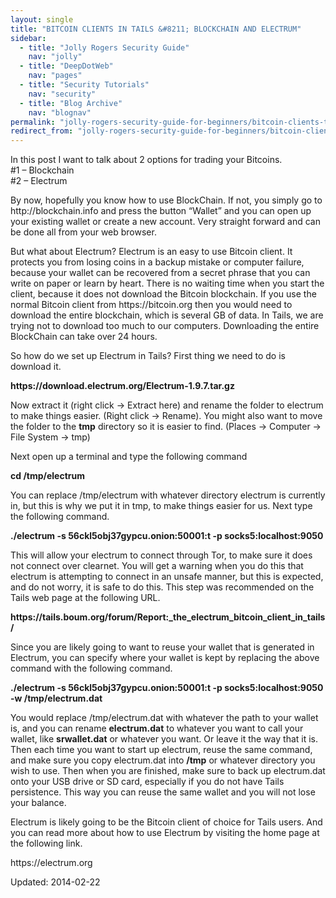 ```yaml
---
layout: single
title: "BITCOIN CLIENTS IN TAILS &#8211; BLOCKCHAIN AND ELECTRUM"
sidebar:
  - title: "Jolly Rogers Security Guide"
    nav: "jolly"
  - title: "DeepDotWeb"
    nav: "pages"
  - title: "Security Tutorials"
    nav: "security"
  - title: "Blog Archive"
    nav: "blognav"
permalink: "jolly-rogers-security-guide-for-beginners/bitcoin-clients-tails-blockchain-electrum/"
redirect_from: "jolly-rogers-security-guide-for-beginners/bitcoin-clients-tails-blockchain-electrum"
---
```



<p>In this post I want to talk about 2 options for trading your Bitcoins.<br/>
#1 &#8211; Blockchain<br/>
#2 &#8211; Electrum</p>
<p>By now, hopefully you know how to use BlockChain. If not, you simply go to http://blockchain.info and press the button &#8220;Wallet&#8221; and you can open up your existing wallet or create a new account. Very straight forward and can be done all from your web browser.</p>
<p>But what about Electrum? Electrum is an easy to use Bitcoin client. It protects you from losing coins in a backup mistake or computer failure, because your wallet can be recovered from a secret phrase that you can write on paper or learn by heart. There is no waiting time when you start the client, because it does not download the Bitcoin blockchain. If you use the normal Bitcoin client from https://bitcoin.org then you would need to download the entire blockchain, which is several GB of data. In Tails, we are trying not to download too much to our computers. Downloading the entire BlockChain can take over 24 hours.</p>
<p>So how do we set up Electrum in Tails? First thing we need to do is download it.</p>
<p><strong>https://download.electrum.org/Electrum-1.9.7.tar.gz</strong></p>
<p>Now extract it (right click -&gt; Extract here) and rename the folder to electrum to make things easier. (Right click -&gt; Rename). You might also want to move the folder to the <strong>tmp</strong> directory so it is easier to find. (Places -&gt; Computer -&gt; File System -&gt; tmp)</p>
<p>Next open up a terminal and type the following command</p>
<p><strong>cd /tmp/electrum </strong></p>
<p>You can replace /tmp/electrum with whatever directory electrum is currently in, but this is why we put it in tmp, to make things easier for us. Next type the following command.</p>
<p><strong>./electrum -s 56ckl5obj37gypcu.onion:50001:t -p socks5:localhost:9050</strong></p>
<p>This will allow your electrum to connect through Tor, to make sure it does not connect over clearnet. You will get a warning when you do this that electrum is attempting to connect in an unsafe manner, but this is expected, and do not worry, it is safe to do this. This step was recommended on the Tails web page at the following URL.</p>
<p><strong>https://tails.boum.org/forum/Report:_the_electrum_bitcoin_client_in_tails/</strong></p>
<p>Since you are likely going to want to reuse your wallet that is generated in Electrum, you can specify where your wallet is kept by replacing the above command with the following command.</p>
<p><strong>./electrum -s 56ckl5obj37gypcu.onion:50001:t -p socks5:localhost:9050 -w /tmp/electrum.dat</strong></p>
<p>You would replace /tmp/electrum.dat with whatever the path to your wallet is, and you can rename <strong>electrum.dat</strong> to whatever you want to call your wallet, like <strong>srwallet.dat</strong> or whatever you want. Or leave it the way that it is. Then each time you want to start up electrum, reuse the same command, and make sure you copy electrum.dat into <strong>/tmp</strong> or whatever directory you wish to use. Then when you are finished, make sure to back up electrum.dat onto your USB drive or SD card, especially if you do not have Tails persistence. This way you can reuse the same wallet and you will not lose your balance.</p>
<p>Electrum is likely going to be the Bitcoin client of choice for Tails users. And you can read more about how to use Electrum by visiting the home page at the following link.</p>
<p>https://electrum.org</p>

Updated: 2014-02-22

